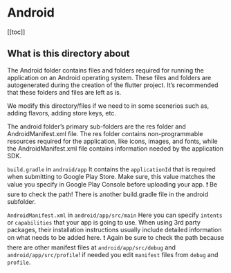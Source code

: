 # Android

[[toc]]

## What is this directory about

The Android folder contains files and folders required for running the application on an Android operating system. These files and folders are autogenerated during the creation of the flutter project. It’s recommended that these folders and files are left as is.

We modify this directory/files if we need to in some scenerios such as, adding flavors, adding store keys, etc.

The android folder’s primary sub-folders are the res folder and AndroidManifest.xml file. The res folder contains non-programmable resources required for the application, like icons, images, and fonts, while the AndroidManifest.xml file contains information needed by the application SDK.

`build.gradle` in `android/app` It contains the `applicationId` that is required when submitting to Google Play Store. Make sure, this value matches the value you specify in Google Play Console before uploading your app. ❗ Be sure to check the path! There is another build.gradle file in the android subfolder.

`AndroidManifest.xml` in `android/app/src/main` Here you can specify `intents` or `capabilities` that your app is going to use. When using 3rd party packages, their installation instructions usually include detailed information on what needs to be added here. ❗ Again be sure to check the path because there are other manifest files at `android/app/src/debug` and `android/app/src/profile`! if needed you edit `manifest` files from `debug` and `profile`.